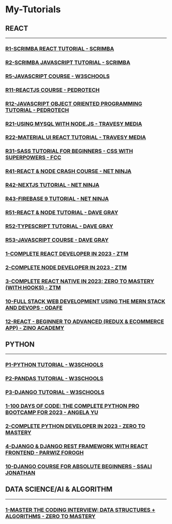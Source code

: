 # My-Tutorials

## REACT

---

### [R1-SCRIMBA REACT TUTORIAL - SCRIMBA](/courses/react/R1.md)

### [R2-SCRIMBA JAVASCRIPT TUTORIAL - SCRIMBA](/courses/react/R2.md)

### [R5-JAVASCRIPT COURSE - W3SCHOOLS](/courses/react/R5.md)

### [R11-REACTJS COURSE - PEDROTECH](/courses/react/R11.md)

### [R12-JAVASCRIPT OBJECT ORIENTED PROGRAMMING TUTORIAL - PEDROTECH](/courses/react/R12.md)

### [R21-USING MYSQL WITH NODE.JS - TRAVESY MEDIA](/courses/react/R21.md)

### [R22-MATERIAL UI REACT TUTORIAL - TRAVESY MEDIA](/courses/react/R22.md)

### [R31-SASS TUTORIAL FOR BEGINNERS - CSS WITH SUPERPOWERS - FCC](/courses/react/R31.md)

### [R41-REACT & NODE CRASH COURSE - NET NINJA](/courses/react/R41.md)

### [R42-NEXTJS TUTORIAL - NET NINJA](/courses/react/R42.md)

### [R43-FIREBASE 9 TUTORIAL - NET NINJA](/courses/react/R43.md)

### [R51-REACT & NODE TUTORIAL - DAVE GRAY](/courses/react/R51.md)

### [R52-TYPESCRIPT TUTORIAL - DAVE GRAY](/courses/react/R52.md)

### [R53-JAVASCRIPT COURSE - DAVE GRAY](/courses/react/R53.md)

### [1-COMPLETE REACT DEVELOPER IN 2023 - ZTM](/courses/react/1.md)

### [2-COMPLETE NODE DEVELOPER IN 2023 - ZTM](/courses/react/2.md)

### [3-COMPLETE REACT NATIVE IN 2023: ZERO TO MASTERY (WITH HOOKS) - ZTM](/courses/react/3.md)

### [10-FULL STACK WEB DEVELOPMENT USING THE MERN STACK AND DEVOPS - ODAFE](/courses/react/10.md)

### [12-REACT - BEGINNER TO ADVANCED (REDUX & ECOMMERCE APP) - ZINO ACADEMY](/courses/react/12.md)

## PYTHON

---

### [P1-PYTHON TUTORIAL - W3SCHOOLS](/courses/python/P1.md)

### [P2-PANDAS TUTORIAL - W3SCHOOLS](/courses/python/P2.md)

### [P3-DJANGO TUTORIAL - W3SCHOOLS](/courses/python/P3.md)

### [1-100 DAYS OF CODE: THE COMPLETE PYTHON PRO BOOTCAMP FOR 2023 - ANGELA YU](/courses/python/1.md)

### [2-COMPLETE PYTHON DEVELOPER IN 2023 - ZERO TO MASTERY](/courses/python/2.md)

### [4-DJANGO & DJANGO REST FRAMEWORK WITH REACT FRONTEND - PARWIZ FOROGH](/courses/python/4.md)

### [10-DJANGO COURSE FOR ABSOLUTE BEGINNERS - SSALI JONATHAN](/courses/python/10.md)

## DATA SCIENCE/AI & ALGORITHM

---

### [1-MASTER THE CODING INTERVIEW: DATA STRUCTURES + ALGORITHMS - ZERO TO MASTERY](/courses/ds/1.md)
